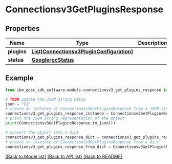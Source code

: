 # Connectionsv3GetPluginsResponse


## Properties

Name | Type | Description | Notes
------------ | ------------- | ------------- | -------------
**plugins** | [**List[Connectionsv3PluginConfiguration]**](Connectionsv3PluginConfiguration.md) |  | [optional] 
**status** | [**GooglerpcStatus**](GooglerpcStatus.md) |  | [optional] 

## Example

```python
from ibm_gdsc_sdk_software.models.connectionsv3_get_plugins_response import Connectionsv3GetPluginsResponse

# TODO update the JSON string below
json = "{}"
# create an instance of Connectionsv3GetPluginsResponse from a JSON string
connectionsv3_get_plugins_response_instance = Connectionsv3GetPluginsResponse.from_json(json)
# print the JSON string representation of the object
print(Connectionsv3GetPluginsResponse.to_json())

# convert the object into a dict
connectionsv3_get_plugins_response_dict = connectionsv3_get_plugins_response_instance.to_dict()
# create an instance of Connectionsv3GetPluginsResponse from a dict
connectionsv3_get_plugins_response_from_dict = Connectionsv3GetPluginsResponse.from_dict(connectionsv3_get_plugins_response_dict)
```
[[Back to Model list]](../README.md#documentation-for-models) [[Back to API list]](../README.md#documentation-for-api-endpoints) [[Back to README]](../README.md)


